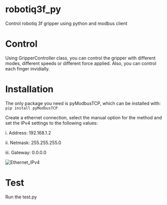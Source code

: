 # robotiq3f_py
Control robotiq 3f gripper using python and modbus client

# Control
Using GripperController class, you can control the gripper with different modes, different speeds or different force applied. 
Also, you can control each finger invidially.

# Installation
The only package you need is pyModbusTCP, which can be installed with: `pip install pyModbusTCP`

Create a ethernet connection, select the manual option for the method and set the IPv4 settings to the following values:

i. Address: 192.168.1.2

ii. Netmask: 255.255.255.0

iii. Gateway: 0.0.0.0

![Ethernet_IPv4](https://github.com/baha2r/robotiq_3f_gripper/assets/75396051/2caa843d-18e1-429f-a00c-29b129244c32)

# Test
Run the test.py
